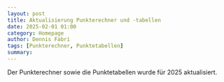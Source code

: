 ```yaml
---
layout: post
title: Aktualisierung Punkterechner und -tabellen
date: 2025-02-01 01:00
category: Homepage
author: Dennis Fabri
tags: [Punkterechner, Punktetabellen]
summary: 
---
```


Der Punkterechner sowie die Punktetabellen wurde für 2025 aktualisiert.